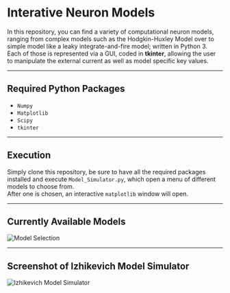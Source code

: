 # Interative Neuron Models
In this repository, you can find a variety of computational neuron models,
ranging from complex models such as the Hodgkin-Huxley Model over to simple
model like a leaky integrate-and-fire model; written in Python 3.  
Each of those is represented via a GUI, coded in **tkinter**, allowing the
user to manipulate the external current as well as model specific key values.

---

## Required Python Packages
- ```Numpy```
- ```Matplotlib```
- ```Scipy```
- ```tkinter```

---

## Execution
Simply clone this repository, be sure to have all the required packages
installed and execute ```Model_Simulator.py```, which open a menu of different
models to choose from.  
After one is chosen, an interactive ```matplotlib``` window will open.

---

## Currently Available Models
![Model Selection](https://github.com/MistySheep/Interactive_Neuron-Models/blob/master/images/available_models.png)

---

## Screenshot of Izhikevich Model Simulator
![Izhikevich Model Simulator](https://github.com/MistySheep/Interactive_Neuron-Models/blob/master/images/izhikevich_model_sim.png)
